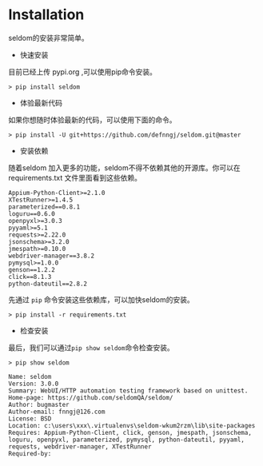 # Installation

seldom的安装非常简单。

* 快速安装

目前已经上传 pypi.org ,可以使用pip命令安装。

```shell
> pip install seldom
```

* 体验最新代码

如果你想随时体验最新的代码，可以使用下面的命令。

```shell
> pip install -U git+https://github.com/defnngj/seldom.git@master
```

* 安装依赖

随着seldom 加入更多的功能，seldom不得不依赖其他的开源库。你可以在 requirements.txt 文件里面看到这些依赖。

```shell
Appium-Python-Client>=2.1.0
XTestRunner>=1.4.5
parameterized==0.8.1
loguru==0.6.0
openpyxl>=3.0.3
pyyaml>=5.1
requests>=2.22.0
jsonschema>=3.2.0
jmespath>=0.10.0
webdriver-manager==3.8.2
pymysql>=1.0.0
genson==1.2.2
click==8.1.3
python-dateutil==2.8.2
```

先通过 `pip` 命令安装这些依赖库，可以加快seldom的安装。

```shell
> pip install -r requirements.txt
```

* 检查安装

最后，我们可以通过`pip show seldom`命令检查安装。

```shell
> pip show seldom

Name: seldom
Version: 3.0.0
Summary: WebUI/HTTP automation testing framework based on unittest.
Home-page: https://github.com/seldomQA/seldom/
Author: bugmaster
Author-email: fnngj@126.com
License: BSD
Location: c:\users\xxx\.virtualenvs\seldom-wkum2rzm\lib\site-packages
Requires: Appium-Python-Client, click, genson, jmespath, jsonschema, loguru, openpyxl, parameterized, pymysql, python-dateutil, pyyaml, requests, webdriver-manager, XTestRunner
Required-by:

```
